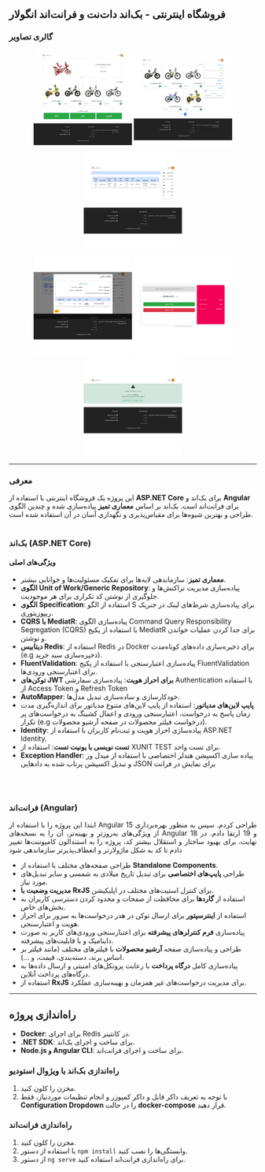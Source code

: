 ## فروشگاه اینترنتی - بک‌اند دات‌نت و فرانت‌اند انگولار

### گالری تصاویر

<p align="center">
  <img src="images/11.jpg" width="200"/>
  <img src="images/12.jpg" width="200"/>
  <img src="images/13.jpg" width="200"/>
</p>

<p align="center">
  <img src="images/14.jpg" width="200"/>
  <img src="images/15.jpg" width="200"/>
  <img src="images/16.jpg" width="200"/>
</p>

---

### معرفی
<p align="justify">

این پروژه یک فروشگاه اینترنتی با استفاده از **ASP.NET Core** برای بک‌اند و **Angular** برای فرانت‌اند است. بک‌اند بر اساس **معماری تمیز** پیاده‌سازی شده و چندین الگوی طراحی و بهترین شیوه‌ها برای مقیاس‌پذیری و نگهداری آسان در آن استفاده شده است.
<br>
<br>

### بک‌اند (ASP.NET Core)

#### ویژگی‌های اصلی
- **معماری تمیز**: سازماندهی لایه‌ها برای تفکیک مسئولیت‌ها و خوانایی بیشتر.
- **الگوی Unit of Work/Generic Repository**: پیاده‌سازی مدیریت تراکنش‌ها و جلوگیری از نوشتن کد تکراری برای هر موجودیت.
- **الگوی Specification**: استفاده از الگو S برای پیاده‌سازی شرط‌های لینک در جنریک ریپوزیتوری.
- **CQRS با MediatR**: پیاده‌سازی الگوی Command Query Responsibility Segregation (CQRS) با استفاده از پکیج MediatR برای جدا کردن عملیات خواندن و نوشتن.
- **دیتابیس Redis**: استفاده از Redis در Docker برای ذخیره‌سازی داده‌های کوتاه‌مدت (e.g ذخیره‌سازی سبد خرید).
- **FluentValidation**: پیاده‌سازی اعتبارسنجی با استفاده از پکیج FluentValidation برای اعتبارسنجی ورودی‌ها.
- **توکن‌های JWT برای احراز هویت**:  پیاده‌سازی سفارشی Authentication با استفاده از Access Token و Refresh Token
- **AutoMapper**: خودکارسازی و ساده‌سازی تبدیل مدل‌ها.
- **پایپ لاین‌های مدیاتور**: استفاده از پایپ لاین‌های متنوع مدیاتور برای اندازه‌گیری مدت زمان پاسخ به درخواست، اعتبارسنجی ورودی و اعمال کشینگ به درخواست‌های پر تکرار (e.g درخواست فیلتر محصولات در صفحه آرشیو محصولات).
- **Identity**: پیاده‌سازی احراز هویت و ثبت‌نام کاربران با استفاده از ASP.NET Identity.
- **تست نویسی با یونیت تست**: استفاده از XUNIT TEST برای تست واحد.
- **Exception Handler**: پیاده سازی اکسپشن هندلر اختصاصی با استفاده از میدل ور و تبدیل اکسپشن پرتاب شده به دادهایی JSON برای نمایش در فرانت  

<br>
<br>

### فرانت‌اند (Angular)

<p align="justify">
ابتدا این پروژه را با استفاده از Angular 15 طراحی کردم. سپس به منظور بهره‌برداری از ویژگی‌های به‌روزتر و بهینه‌تر، آن را به نسخه‌های Angular 18 و 19 ارتقا دادم. در نهایت، برای بهبود ساختار و استقلال بیشتر کد، پروژه را به استندالون کامپوننت‌ها تغییر دادم تا کد به شکل ماژولارتر و انعطاف‌پذیرتر سازماندهی شود


- طراحی صفحه‌های مختلف با استفاده از **Standalone Components**.
- طراحی **پایپ‌های اختصاصی** برای تبدیل تاریخ میلادی به شمسی و سایر تبدیل‌های مورد نیاز.
- **مدیریت وضعیت با RxJS** برای کنترل استیت‌های مختلف در اپلیکیشن.
- استفاده از **گاردها** برای محافظت از صفحات و محدود کردن دسترسی کاربران به بخش‌های خاص.
- استفاده از **اینترسپتور** برای ارسال توکن در هدر درخواست‌ها به سرور برای احراز هویت و اعتبارسنجی.
- پیاده‌سازی **فرم کنترلرهای پیشرفته** برای اعتبارسنجی ورودی‌های کاربر به صورت داینامیک و با قابلیت‌های پیشرفته.
- طراحی و پیاده‌سازی صفحه **آرشیو محصولات** با فیلترهای مختلف (مانند فیلتر بر اساس برند، دسته‌بندی، قیمت، و ...).
- پیاده‌سازی کامل **درگاه پرداخت** با رعایت پروتکل‌های امنیتی و ارسال داده‌ها به درگاه‌های پرداخت آنلاین.
- استفاده از **RxJS** برای مدیریت درخواست‌های غیر همزمان و بهینه‌سازی عملکرد.


---

## راه‌اندازی پروژه

- **Docker**: برای اجرای Redis در کانتینر.
- **.NET SDK**: برای ساخت و اجرای بک‌اند.
- **Node.js و Angular CLI**: برای ساخت و اجرای فرانت‌اند.

### راه‌اندازی بک‌اند با ویژوال استودیو
1. مخزن را کلون کنید.
2. با توجه به تعریف داکر فایل و داکر کمپوزر و انجام تنظیمات موردنیاز، فقط **Configuration Dropdown** را در حالت **docker-compose** قرار دهید.

### راه‌اندازی فرانت‌اند
1. مخزن را کلون کنید.
2. با استفاده از دستور `npm install` وابستگی‌ها را نصب کنید.
3. از دستور `ng serve` برای راه‌اندازی فرانت‌اند استفاده کنید.
